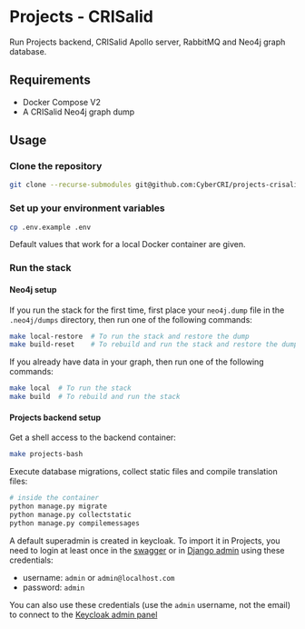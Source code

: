 # Projects - CRISalid

Run Projects backend, CRISalid Apollo server, RabbitMQ and Neo4j graph database.

## Requirements
- Docker Compose V2
- A CRISalid Neo4j graph dump

## Usage

### Clone the repository

```bash
git clone --recurse-submodules git@github.com:CyberCRI/projects-crisalid.git 
```

### Set up your environment variables

```bash
cp .env.example .env
```
Default values that work for a local Docker container are given.

### Run the stack

#### Neo4j setup

If you run the stack for the first time, first place your `neo4j.dump` file in the `.neo4j/dumps` directory, then run one of the following commands:
```bash
make local-restore  # To run the stack and restore the dump
make build-reset    # To rebuild and run the stack and restore the dump
```

If you already have data in your graph, then run one of the following commands:
```bash
make local  # To run the stack
make build  # To rebuild and run the stack
```

#### Projects backend setup

Get a shell access to the backend container:
```bash
make projects-bash
```

Execute database migrations, collect static files and compile translation files:
```bash
# inside the container
python manage.py migrate
python manage.py collectstatic
python manage.py compilemessages
```

A default superadmin is created in keycloak. To import it in Projects, you need to login at least once in the [swagger](http://localhost:8000/api/schema/swagger-ui) or in [Django admin](http://localhost:8000/admin) using these credentials:
- username: `admin` or `admin@localhost.com`
- password: `admin`

You can also use these credentials (use the `admin` username, not the email) to connect to the [Keycloak admin panel](http://localhost/8001)
